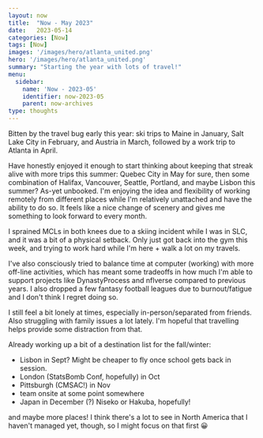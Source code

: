 ```yaml
---
layout: now
title:  "Now - May 2023"
date:   2023-05-14
categories: [Now]
tags: [Now]
images: '/images/hero/atlanta_united.png'
hero: '/images/hero/atlanta_united.png'
summary: "Starting the year with lots of travel!"
menu:
  sidebar:
    name: 'Now - 2023-05'
    identifier: now-2023-05
    parent: now-archives
type: thoughts
---
```


Bitten by the travel bug early this year: ski trips to Maine in January, Salt Lake 
City in February, and Austria in March, followed by a work trip to Atlanta in April.

Have honestly enjoyed it enough to start thinking about keeping that streak alive
with more trips this summer: Quebec City in May for sure, then some combination 
of Halifax, Vancouver, Seattle, Portland, and maybe Lisbon this summer? As-yet
unbooked. I'm enjoying the idea and flexibility of working remotely from different
places while I'm relatively unattached and have the ability to do so. It feels
like a nice change of scenery and gives me something to look forward to every month.

I sprained MCLs in both knees due to a skiing incident while I was in SLC, and it 
was a bit of a physical setback. Only just got back into the gym this week, and 
trying to work hard while I'm here + walk a lot on my travels. 

I've also consciously tried to balance time at computer (working) with more off-line
activities, which has meant some tradeoffs in how much I'm able to support projects
like DynastyProcess and nflverse compared to previous years. I also dropped a few
fantasy football leagues due to burnout/fatigue and I don't think I regret doing so.

I still feel a bit lonely at times, especially in-person/separated from friends. 
Also struggling with family issues a lot lately. I'm hopeful that travelling 
helps provide some distraction from that. 

Already working up a bit of a destination list for the fall/winter: 
- Lisbon in Sept? Might be cheaper to fly once school gets back in session. 
- London (StatsBomb Conf, hopefully) in Oct
- Pittsburgh (CMSAC!) in Nov
- team onsite at some point somewhere
- Japan in December (?) Niseko or Hakuba, hopefully!

and maybe more places! I think there's a lot to see in North America that I haven't
managed yet, though, so I might focus on that first 😀
